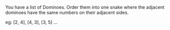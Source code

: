You have a list of Dominoes.
Order them into one snake where the adjacent dominoes have the same numbers
on their adjacent sides.

eg: [2, 4], [4, 3], [3, 5] ...
